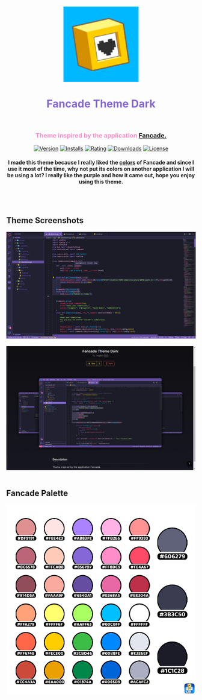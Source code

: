 <h1 align="center" style="color: #8567d7; font-weight: bold">
    <br>
    <img src="./images/fancade-theme-dark-icon.jpg" alt="logo", width="200">
    <br>
    <br>
    Fancade Theme Dark
    <br>
    <br>
</h1>


<h3 align="center" style="color: #ff8dc9; ">Theme inspired by the application <a href="https://play.fancade.com"><b>Fancade.</b></a></h3>

<p align="center">
    <a href="https://marketplace.visualstudio.com/items?itemName=Isaglish.fancade-theme-dark"><img src="https://vsmarketplacebadge.apphb.com/version-short/Isaglish.fancade-theme-dark.svg" alt="Version"></a>
    <a href="https://marketplace.visualstudio.com/items?itemName=Isaglish.fancade-theme-dark"><img src="https://vsmarketplacebadge.apphb.com/installs-short/Isaglish.fancade-theme-dark.svg" alt="Installs"></a>
    <a href="https://marketplace.visualstudio.com/items?itemName=Isaglish.fancade-theme-dark"><img src="https://vsmarketplacebadge.apphb.com/rating-short/Isaglish.fancade-theme-dark.svg" alt="Rating"></a>
    <a href="https://marketplace.visualstudio.com/items?itemName=Isaglish.fancade-theme-dark"><img src="https://vsmarketplacebadge.apphb.com/downloads-short/Isaglish.fancade-theme-dark.svg" alt="Downloads"></a>
    <a href="https://marketplace.visualstudio.com/items?itemName=Isaglish.fancade-theme-dark"><img src="https://img.shields.io/github/license/Isaglish/fancade-theme-dark" alt="License"></a>
</p>

<h4 align="center">I made this theme because I really liked the <a href="./images/Fancade_Palette.png">colors</a> of Fancade and since I use it most of the time, why not put its colors on another application I will be using a lot? I really like the purple and how it came out, hope you enjoy using this theme.</h4>
<br>
<br>

## Theme Screenshots
<img src="./images/fancade-theme-dark-screenshot.png" alt="screenshot">
<br>
<br>
<img src="./images/fancade-theme-dark-showcase.png" alt="showcase">
<br>
<br>

## Fancade Palette
<img src="./images/Fancade_Palette.png" alt="palette">